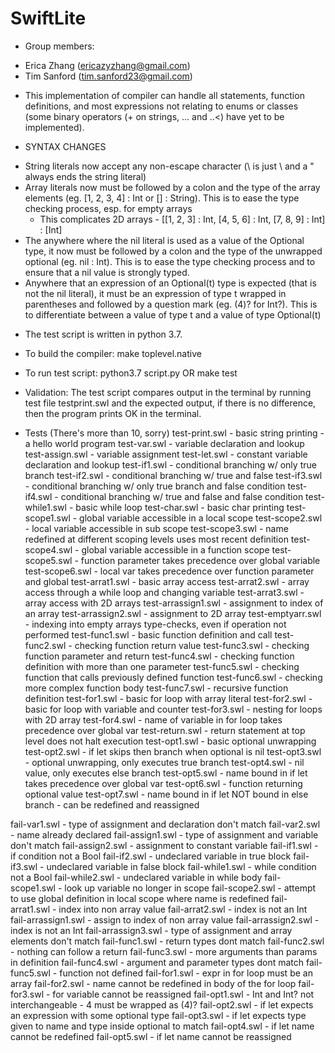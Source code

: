 # SwiftLite
* Group members:
- Erica Zhang (ericazyzhang@gmail.com)
- Tim Sanford (tim.sanford23@gmail.com)

* This implementation of compiler can handle all statements, function definitions, and most expressions not relating to enums or classes (some binary operators (+ on strings, ... and ..<) have yet to be implemented).

* SYNTAX CHANGES
- String literals now accept any non-escape character (\ is just \ and a " always ends the string literal)
- Array literals now must be followed by a colon and the type of the array elements (eg. [1, 2, 3, 4] : Int or [] : String). This is to ease the type checking process, esp. for empty arrays
    - This complicates 2D arrays - [[1, 2, 3] : Int, [4, 5, 6] : Int, [7, 8, 9] : Int] : [Int]
- The anywhere where the nil literal is used as a value of the Optional type, it now must be followed by a colon and the type of the unwrapped optional (eg. nil : Int). This is to ease the type checking process and to ensure that a nil value is strongly typed.
- Anywhere that an expression of an Optional(t) type is expected (that is not the nil literal), it must be an expression of type t wrapped in parentheses and followed by a question mark (eg. (4)? for Int?). This is to differentiate between a value of type t and a value of type Optional(t)

* The test script is written in python 3.7.

* To build the compiler:
make toplevel.native

* To run test script:
python3.7 script.py OR make test

* Validation:
The test script compares output in the terminal by running test file testprint.swl and the expected output, if there is no difference, then the program prints OK in the terminal.

* Tests (There's more than 10, sorry)
test-print.swl      - basic string printing - a hello world program
test-var.swl        - variable declaration and lookup
test-assign.swl     - variable assignment
test-let.swl        - constant variable declaration and lookup
test-if1.swl        - conditional branching w/ only true branch
test-if2.swl        - conditional branching w/ true and false
test-if3.swl        - conditional branching w/ only true branch and false condition
test-if4.swl        - conditional branching w/ true and false and false condition
test-while1.swl     - basic while loop
test-char.swl       - basic char printing
test-scope1.swl     - global variable accessible in a local scope
test-scope2.swl     - local variable accessible in sub scope
test-scope3.swl     - name redefined at different scoping levels uses most recent definition
test-scope4.swl     - global variable accessible in a function scope
test-scope5.swl     - function parameter takes precedence over global variable
test-scope6.swl     - local var takes precedence over function parameter and global
test-arrat1.swl     - basic array access
test-arrat2.swl     - array access through a while loop and changing variable
test-arrat3.swl     - array access with 2D arrays
test-arrassign1.swl - assignment to index of an array
test-arrassign2.swl - assignment to 2D array
test-emptyarr.swl   - indexing into empty arrays type-checks, even if operation not performed
test-func1.swl      - basic function definition and call
test-func2.swl      - checking function return value
test-func3.swl      - checking function parameter and return
test-func4.swl      - checking function definition with more than one parameter
test-func5.swl      - checking function that calls previously defined function
test-func6.swl      - checking more complex function body
test-func7.swl      - recursive function definition
test-for1.swl       - basic for loop with array literal
test-for2.swl       - basic for loop with variable and counter
test-for3.swl       - nesting for loops with 2D array
test-for4.swl       - name of variable in for loop takes precedence over global var
test-return.swl     - return statement at top level does not halt execution
test-opt1.swl       - basic optional unwrapping
test-opt2.swl       - if let skips then branch when optional is nil
test-opt3.swl       - optional unwrapping, only executes true branch
test-opt4.swl       - nil value, only executes else branch
test-opt5.swl       - name bound in if let takes precedence over global var
test-opt6.swl       - function returning optional value
test-opt7.swl       - name bound in if let NOT bound in else branch - can be redefined and reassigned

fail-var1.swl       - type of assignment and declaration don't match
fail-var2.swl       - name already declared
fail-assign1.swl    - type of assignment and variable don't match
fail-assign2.swl    - assignment to constant variable
fail-if1.swl        - if condition not a Bool
fail-if2.swl        - undeclared variable in true block
fail-if3.swl        - undeclared variable in false block
fail-while1.swl     - while condition not a Bool
fail-while2.swl     - undeclared variable in while body
fail-scope1.swl     - look up variable no longer in scope
fail-scope2.swl     - attempt to use global definition in local scope where name is redefined
fail-arrat1.swl     - index into non array value
fail-arrat2.swl     - index is not an Int
fail-arrassign1.swl - assign to index of non array value
fail-arrassign2.swl - index is not an Int
fail-arrassign3.swl - type of assignment and array elements don't match
fail-func1.swl      - return types dont match
fail-func2.swl      - nothing can follow a return
fail-func3.swl      - more arguments than params in definition
fail-func4.swl      - argument and parameter types dont match
fail-func5.swl      - function not defined
fail-for1.swl       - expr in for loop must be an array
fail-for2.swl       - name cannot be redefined in body of the for loop
fail-for3.swl       - for variable cannot be reassigned
fail-opt1.swl       - Int and Int? not interchangeable - 4 must be wrapped as (4)?
fail-opt2.swl       - if let expects an expression with some optional type
fail-opt3.swl       - if let expects type given to name and type inside optional to match
fail-opt4.swl       - if let name cannot be redefined
fail-opt5.swl       - if let name cannot be reassigned